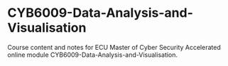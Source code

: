 # CYB6009-Data-Analysis-and-Visualisation

Course content and notes for ECU Master of Cyber Security Accelerated online module CYB6009-Data-Analysis-and-Visualisation.
